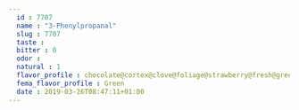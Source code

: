 ```yaml
---
  id : 7707
  name : "3-Phenylpropanal"
  slug : 7707
  taste : 
  bitter : 0
  odor : 
  natural : 1
  flavor_profile : chocolate@cortex@clove@foliage@strawberry@fresh@green@honey@balsam@leaf@hyacinth@storax@cinnamon
  fema_flavor_profile : Green
  date : 2019-03-26T08:47:11+01:00
---
```



